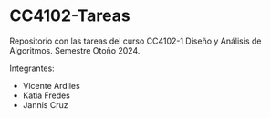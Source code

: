 # CC4102-Tareas

Repositorio con las tareas del curso CC4102-1 Diseño y Análisis de Algoritmos. Semestre Otoño 2024.

Integrantes:
- Vicente Ardiles
- Katia Fredes
- Jannis Cruz